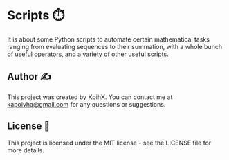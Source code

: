 # Scripts ⏱️

It is about some Python scripts to automate certain mathematical tasks ranging from evaluating sequences to their summation, with a whole bunch of useful operators, and a variety of other useful scripts.

## Author ✍️

This project was created by KpihX. You can contact me at kapoivha@gmail.com for any questions or suggestions.

## License 📄

This project is licensed under the MIT license - see the LICENSE file for more details.
